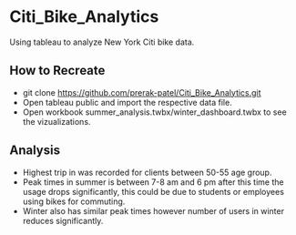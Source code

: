 # Citi_Bike_Analytics
Using tableau to analyze New York Citi bike data. 

## How to Recreate

* git clone https://github.com/prerak-patel/Citi_Bike_Analytics.git
* Open tableau public and import the respective data file.
* Open workbook summer_analysis.twbx/winter_dashboard.twbx to see the vizualizations.

## Analysis

* Highest trip in was recorded for clients between 50-55 age group.
* Peak times in summer is between 7-8 am and 6 pm after this time the usage drops significantly, this could be due to students or employees using bikes for commuting.
* Winter also has similar peak times however number of users in winter reduces significantly.
